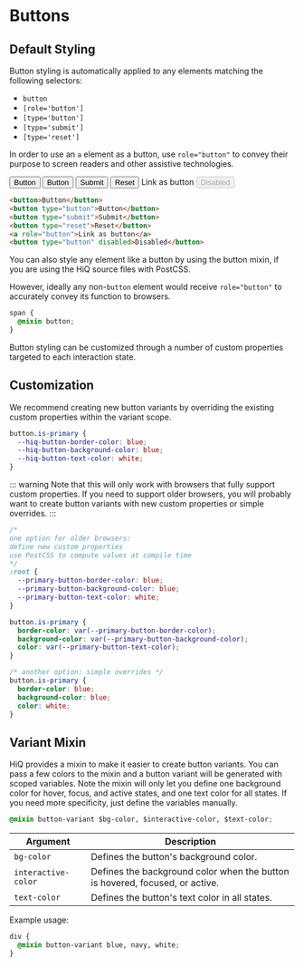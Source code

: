 # Buttons

## Default Styling

Button styling is automatically applied to any elements matching the following selectors:
* `button`
* `[role='button']`
* `[type='button']`
* `[type='submit']`
* `[type='reset']`

In order to use an `a` element as a button, use `role="button"` to convey their purpose to screen readers and other assistive technologies.

<CodeExample>
<button>Button</button>
<button type="button">Button</button>
<button type="submit">Submit</button>
<button type="reset">Reset</button>
<a role="button">Link as button</a>
<button type="button" disabled>Disabled</button>

</CodeExample>

```html
<button>Button</button>
<button type="button">Button</button>
<button type="submit">Submit</button>
<button type="reset">Reset</button>
<a role="button">Link as button</a>
<button type="button" disabled>Disabled</button>
```

You can also style any element like a button by using the button mixin, if you are using the HiQ source files with PostCSS.

However, ideally any non-`button` element would receive `role="button"` to accurately convey its function to browsers.

```css
span {
  @mixin button;
}
```

Button styling can be customized through a number of custom properties targeted to each interaction state.

<PropertiesTable category="buttons" />

## Customization

We recommend creating new button variants by overriding the existing custom properties within the variant scope.

```css
button.is-primary {
  --hiq-button-border-color: blue;
  --hiq-button-background-color: blue;
  --hiq-button-text-color: white;
}
```

::: warning
Note that this will only work with browsers that fully support custom properties. If you need to support older browsers, you will probably want to create button variants with new custom properties or simple overrides.
:::

```css
/*
one option for older browsers:
define new custom properties
use PostCSS to compute values at compile time
*/
:root {
  --primary-button-border-color: blue;
  --primary-button-background-color: blue;
  --primary-button-text-color: white;
}

button.is-primary {
  border-color: var(--primary-button-border-color);
  background-color: var(--primary-button-background-color);
  color: var(--primary-button-text-color);
}

/* another option: simple overrides */
button.is-primary {
  border-color: blue;
  background-color: blue;
  color: white;
}
```

## Variant Mixin

HiQ provides a mixin to make it easier to create button variants. You can pass a few colors to the mixin and a button variant will be generated with scoped variables. Note the mixin will only let you define one background color for hover, focus, and active states, and one text color for all states. If you need more specificity, just define the variables manually.

```css
@mixin button-variant $bg-color, $interactive-color, $text-color;
```

Argument | Description
--- | ---
`bg-color` | Defines the button's background color.
`interactive-color` | Defines the background color when the button is hovered, focused, or active.
`text-color` | Defines the button's text color in all states.

Example usage:

```css
div {
  @mixin button-variant blue, navy, white;
}
```
